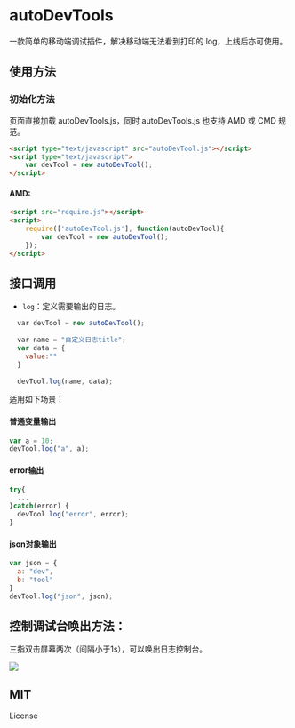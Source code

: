 # autoDevTools

一款简单的移动端调试插件，解决移动端无法看到打印的 log，上线后亦可使用。

## 使用方法

### 初始化方法

页面直接加载 autoDevTools.js，同时 autoDevTools.js 也支持 AMD 或 CMD 规范。

```HTML
<script type="text/javascript" src="autoDevTool.js"></script>
<script type="text/javascript">
    var devTool = new autoDevTool();
</script>
```

#### AMD:
```HTML
<script src="require.js"></script>
<script>
    require(['autoDevTool.js'], function(autoDevTool){
        var devTool = new autoDevTool();
    });
</script>
```
## 接口调用
+ `log`：定义需要输出的日志。
```javascript
  var devTool = new autoDevTool();
  
  var name = "自定义日志title";
  var data = {
    value:""
  }
  
  devTool.log(name, data);
```
适用如下场景：
#### 普通变量输出

```javascript
var a = 10;
devTool.log("a", a);
```

#### error输出
```javascript
try{
  ...
}catch(error) {
  devTool.log("error", error);
}
```

#### json对象输出
```javascript
var json = {
  a: "dev",
  b: "tool"
}
devTool.log("json", json);
```
## 控制调试台唤出方法：

三指双击屏幕两次（间隔小于1s），可以唤出日志控制台。

![](https://github.com/chokcoco/autoDevTools/blob/master/images/demo.jpg)

## MIT

License
